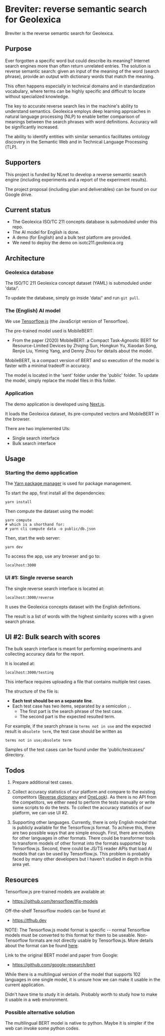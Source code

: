 # Breviter: reverse semantic search for Geolexica

Breviter is the reverse semantic search for Geolexica.

## Purpose

Ever forgotten a specific word but could describe its meaning?
Internet search engines more than often return unrelated entries. The solution
is reverse semantic search: given an input of the meaning of the word (search
phrase), provide an output with dictionary words that match the meaning.

This often happens especially in technical domains and in standardization
vocabulary, where terms can be highly specific and difficult to locate without
specialized knowledge.

The key to accurate reverse search lies in the machine's ability to understand
semantics. Geolexica employs deep learning approaches in natural language
processing (NLP) to enable better comparison of meanings between the search
phrases with word definitions. Accuracy will be significantly increased.

The ability to identify entities with similar semantics facilitates ontology
discovery in the Semantic Web and in Technical Language Processing (TLP).

## Supporters

This project is funded by NLnet to develop a reverse semantic search engine
(including experiments and a report of the experiment results).

The project proposal (including plan and deliverables) can be found on our
Google drive.

## Current status

* The Geolexica ISO/TC 211 concepts database is submoduled under this repo.
* The AI model for English is done.
* A demo (for English) and a bulk test platform are provided.
* We need to deploy the demo on isotc211.geolexica.org


## Architecture

### Geolexica database

The ISO/TC 211 Geolexica concept dataset (YAML) is submoduled under 'data/'.

To update the database, simply go inside 'data/' and run ``git pull``.

### The (English) AI model

We use [Tensorflow.js](https://www.tensorflow.org/js) (the JavaScript version of
Tensorflow).

The pre-trained model used is MobileBERT:
* From the paper (2020) MobileBERT: a Compact Task-Agnostic BERT for
  Resource-Limited Devices by Zhiqing Sun, Hongkun Yu, Xiaodan Song, Renjie Liu,
  Yiming Yang, and Denny Zhou for details about the model.

MobileBERT, is a compact version of BERT and so execution of the model is faster
with a minimal tradeoff in accuracy.

The model is located in the 'sent' folder under the 'public' folder. To update
the model, simply replace the model files in this folder.

### Application

The demo application is developed using [Next.js](https://nextjs.org).

It loads the Geolexica dataset, its pre-computed vectors
and MobileBERT in the browser.

There are two implemented UIs:
* Single search interface
* Bulk search interface


## Usage

### Starting the demo application

The [Yarn package manager](https://yarnpkg.com) is used for package management.

To start the app, first install all the dependencies:

```
yarn install
```

Then compute the dataset using the model:

```
yarn compute
# which is a shorthand for:
# yarn cli compute data -o public/db.json
```

Then, start the web server:

```
yarn dev
```

To access the app, use any browser and go to:

```
localhost:3000
```


### UI #1: Single reverse search

The single reverse search interface is located at:

```
localhost:3000/reverse
```

It uses the Geolexica concepts dataset with the English definitions.

The result is a list of words with the highest similarity scores with a given
search phrase.


## UI #2: Bulk search with scores

The bulk search interface is meant for performing experiments and collecting
accuracy data for the report.

It is located at:

```
localhost:3000/testing
```

This interface requires uploading a file that contains multiple test cases.

The structure of the file is:
* **Each test should be on a separate line**.
* Each test case has two items, separated by a semicolon ``;``.
  * The first part is the search phrase of the test case.
  * The second part is the expected resulted term.

For example, if the search phrase is `terms not in use` and the expected result
is `obsolete term`, the test case should be written as

```
terms not in use;obsolete term
```

Samples of the test cases can be found under the 'public/testcases/' directory.


## Todos

1. Prepare additional test cases.

1. Collect accuracy statistics of our platform and compare to the existing competitors ([Reverse dictionary](https://reversedictionary.org/) and [OneLook](https://www.onelook.com/reverse-dictionary.shtml)). As there is no API from the competitors, we either need to perform the tests manually or write some scripts to do the tests. To collect the accuracy statistics of our platform, we can use UI #2.

1. Supporting other languages. Currently, there is only English model that is publicly available for the Tensorflow.js format. To achieve this, there are two possible ways that are simple enough. First, there are models for other languages in other formats. There could be transformer tools to transform models of other format into the formats supported by Tensorflow.js. Second, there could be JS/TS reader APIs that load AI models that can be used by Tensorflow.js. This problem is probably faced by many other developers but I haven't studied in depth in this area yet.


## Resources

Tensorflow.js pre-trained models are available at:
* https://github.com/tensorflow/tfjs-models

Off-the-shelf Tensorflow models can be found at:
* https://tfhub.dev

NOTE: The Tensorflow.js model format is specific -- normal Tensorflow models
must be converted to this format for them to be useable. Non-Tensorflow formats
are not directly usable by Tensorflow.js. More details about the format can be
found [here](https://www.tensorflow.org/hub/model_formats).


Link to the original BERT model and paper from Google:
* https://github.com/google-research/bert

While there is a multilingual version of the model that supports 102 languages
in one single model, it is unsure how we can make it usable in the current
application.

Didn't have time to study it in details. Probably worth to study how to make it
usable in a web environment.

### Possible alternative solution

The multilingual BERT model is native to python. Maybe it is simpler if the web
can invoke some python codes.
